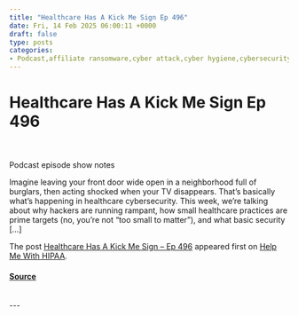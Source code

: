 ```yaml
---
title: "Healthcare Has A Kick Me Sign Ep 496"
date: Fri, 14 Feb 2025 06:00:11 +0000
draft: false
type: posts
categories: 
- Podcast,affiliate ransomware,cyber attack,cyber hygiene,cybersecurity,cybersecurity resources,data breach,data privacy,data theft,healthcare organizations,healthcare security,healthcare targets,HIPAA compliance,IT vendors,medical devices,medical monitoring devices,multifactor authentication,patching,patient data,privacy and security,ransomware,ransomware gangs,Risk Assessment,Risk Management,security threats,small practices,supply chain risk,technology priorities,vulnerability
---
```

# Healthcare Has A Kick Me Sign Ep 496

<br/>

<br/>
Podcast episode show notes

Imagine leaving your front door wide open in a neighborhood full of burglars, then acting shocked when your TV disappears. That’s basically what’s happening in healthcare cybersecurity. This week, we’re talking about why hackers are running rampant, how small healthcare practices are prime targets (no, you’re not “too small to matter”), and what basic security \[…\]

The post [Healthcare Has A Kick Me Sign – Ep 496](https://helpmewithhipaa.com/healthcare-has-a-kick-me-sign-ep-496/) appeared first on [Help Me With HIPAA](https://helpmewithhipaa.com).

#### [Source](https://helpmewithhipaa.com/healthcare-has-a-kick-me-sign-ep-496/)

<br/>
---
